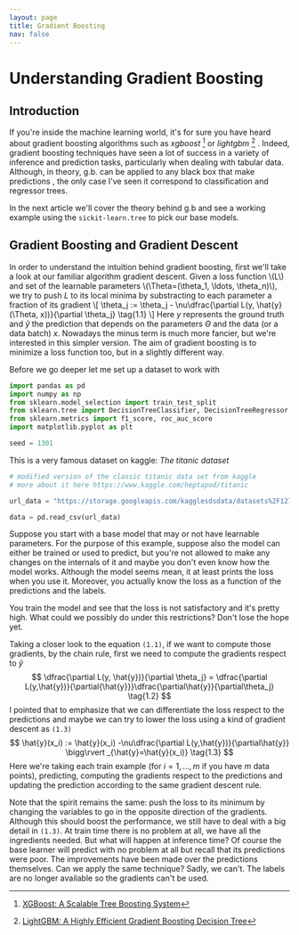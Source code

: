 ```yaml
---
layout: page
title: Gradient Boosting
nav: false
---
```

<link rel="stylesheet" href="/assets/css/main.css"/>

# Understanding Gradient Boosting

## Introduction

If you're inside the machine learning world, it's for sure you have  heard about gradient boosting algorithms such as *xgboost* [^1] or *lightgbm* [^2] .  Indeed, gradient boosting techniques have seen a lot of success in a variety of inference and prediction tasks, particularly when dealing with tabular data. Although, in theory, g.b. can be applied to any black box that make predictions , the only case I've seen it correspond to classification and regressor trees. 

In the next article we'll cover the theory behind g.b and see a working example using the `sickit-learn.tree` to pick our base models. 

## Gradient Boosting and Gradient Descent

In order to understand the intuition behind gradient boosting, first we'll take a look at our familiar algorithm gradient descent. Given a loss function \\(L\\) and set of the learnable parameters \\(\Theta=(\theta_1, \ldots, \theta_n)\\),  we try to push $L$ to its local minima by substracting to each parameter a fraction of its gradient
\\[
\theta_j := \theta_j - \nu\dfrac{\partial L(y, \hat{y}(\Theta, x))}{\partial \theta_j} \tag{1.1}
\\]
Here $y$ represents the ground truth and $\hat{y}$ the prediction that depends on the parameters $\Theta$ and the data (or a data batch) $x$. Nowadays the minus term is much more fancier, but we're interested in this simpler version. The aim of gradient boosting is to minimize a loss function too, but in a slightly different way. 

Before we go deeper let me set up a dataset to work with

```python
import pandas as pd
import numpy as np
from sklearn.model_selection import train_test_split
from sklearn.tree import DecisionTreeClassifier, DecisionTreeRegressor
from sklearn.metrics import f1_score, roc_auc_score
import matplotlib.pyplot as plt

seed = 1301
```

This is a very famous dataset on kaggle: *The titanic dataset*

```python
# modified version of the classic titanic data set from kaggle
# more about it here https://www.kaggle.com/heptapod/titanic

url_data = "https://storage.googleapis.com/kagglesdsdata/datasets%2F1275%2F2286%2Ftrain_and_test2.csv?GoogleAccessId=gcp-kaggle-com@kaggle-161607.iam.gserviceaccount.com&Expires=1599677734&Signature=iYOv1Xp1F6iKrriHIaaG%2BIn3TBaDo2ECAKsCmU%2BQ7GH4RT37IFy3CKOwxH82%2BAAZLIUA4Iq1gITOGIWC9U7U%2BMLjsl8Owo9AsGkmSkx5qgEtHE0GB7j9bhyw6%2FYlS4X7QtsrGdcslfkIqGi47cDgo9Nv6CgDVh80LaobyqzDhnc8YCAEIZFB2Re7ch6KsEbalI0N6bmH%2BstJfPqoPl9zT4wf2UB0pjm9WVSuP6RTVWnS8incJbF5LMUZfmQdC7gcLIX2zI4dvSfpOibYHvvbJzHOL6Rdun6fBUp%2FkJL3Tnfv9LX%2B2%2BzTnASFl1spy5F9cFtvO3wIpz0RVmlBUtQCrg%3D%3D"

data = pd.read_csv(url_data)
```

Suppose you start with a base model that may or not have learnable parameters. For the purpose of this example, suppose also the model can either be trained or used to predict, but you're not allowed to make any changes on the internals of it and maybe you don't even know how the model works. Although the model seems mean, it at least prints the loss when you use it. Moreover, you actually know the loss as a function of the predictions and the labels.

You train the model and see that the loss is not satisfactory and it's pretty high. What could we possibly do under this restrictions? Don't lose the hope yet. 

Taking a closer look to the equation `(1.1)`, if we want to compute those gradients, by the chain rule, first we need to compute the gradients respect to $\hat{y}$ 
$$
\dfrac{\partial L(y, \hat{y})}{\partial \theta_j} = \dfrac{\partial L(y,\hat{y})}{\partial{\hat{y}}}\dfrac{\partial\hat{y}}{\partial\theta_j} \tag{1.2}
$$
I pointed that to emphasize that we can differentiate the loss respect to the predictions and maybe we can try to lower the loss using a kind of gradient descent as `(1.3)`
$$
\hat{y}(x_i) := \hat{y}(x_i) -\nu\dfrac{\partial L(y,\hat{y})}{\partial\hat{y}} \bigg\rvert _{\hat{y}=\hat{y}(x_i)}  \tag{1.3}
$$
Here we're taking each train example (for $i=1,\ldots,m$ if you have $m$ data points),  predicting, computing the gradients respect to the predictions and updating the prediction according to the same gradient descent rule.

 Note that the spirit remains the same: push the loss to its minimum by changing the variables to go in the opposite direction of the gradients.  Although this should boost the performance, we still have to deal with a big detail in `(1.3)`. At train time there is no problem at all, we have all the ingredients needed. But what will happen at inference time? Of course the base learner will predict with no problem at all but recall that its predictions were poor. The improvements have been made over the predictions themselves. Can we apply the same technique? Sadly, we can't. The labels are no longer available so the gradients can't be used. 














[^1]: [XGBoost: A Scalable Tree Boosting System](https://arxiv.org/abs/1603.02754) 
[^2]:  [LightGBM: A Highly Efficient Gradient Boosting Decision Tree](https://papers.nips.cc/paper/6907-lightgbm-a-highly-efficient-gradient-boosting-decision-tree.pdf)


